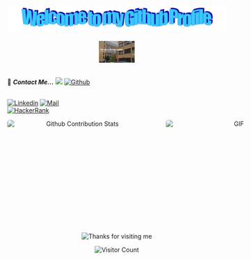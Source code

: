 <!-- "Header" -->
<div align="center">
  <img src="https://github.com/KirellosEmadSamir/KirellosEmadSamir/blob/main/images/welcome.png?raw=true" style="max-width: 100%;" alt="Welcome to my Github" />
  <br />
  <br />
  <img height="50" alt="Kirellos Emad Samir" src="https://github.com/KirellosEmadSamir/KirellosEmadSamir/blob/main/images/personal_note.png" />
  <br />
  <br />
</div>

📝 ***Contact Me...*** <img src="https://media.giphy.com/media/WUlplcMpOCEmTGBtBW/giphy.gif" width="30">  [![Github](https://img.shields.io/github/followers/KirellosEmadSamir?label=Follow%20Me&style=social)](https://github.com/KirellosEmadSamir)
<br>
<br>

[![Linkedin](https://img.shields.io/badge/LinkedIn-Kirellos_Emad_Samir-blue?logo=Linkedin&logoColor=blue&labelColor=black)](https://www.linkedin.com/in/kirellos-emad-samir-07564a175/)
[![Mail](https://img.shields.io/badge/kirellos_emad@yahoo.com-blue?logo=Gmail&logoColor=blue&labelColor=black)](mailto:kirellos_emad@yahoo.com)
<br>
[![HackerRank](https://img.shields.io/badge/HackerRank-Kirellos_Emad_Samir-brightgreen?logo=HackerRank&logoColor=Green&labelColor=black)](https://www.hackerrank.com/kirellos_emad)
</br>

<div align="center">
<p style="display: flex; justify-contect: space-between;">
<img style="border-radius: 5px; margin-bottom: 5px" alt="Github Contribution Stats" width="330px" height="240px" src="https://github-contribution-stats.vercel.app/api/?username=KirellosEmadSamir" />
<img style="border-radius: 5px; margin: 0 0 5px 35px;" alt="GIF" width="320px" height="240px" src="https://miro.medium.com/max/875/1*Urc28sbnORGOW5oyohQ06g.gif" />
</p>

<!-- Footer -->

<div align="center">

<img height="120" alt="Thanks for visiting me" width="100%" src="https://raw.githubusercontent.com/BrunnerLivio/brunnerlivio/master/images/marquee.svg" />
<br />

![Visitor Count](https://profile-counter.glitch.me/KirellosEmadSamir/count.svg)
